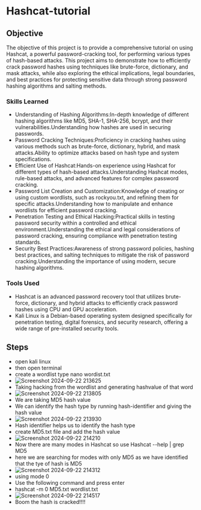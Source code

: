 # Hashcat-tutorial
## Objective
The objective of this project is to provide a comprehensive tutorial on using Hashcat, a powerful password-cracking tool, for performing various types of hash-based attacks. This project aims to demonstrate how to efficiently crack password hashes using techniques like brute-force, dictionary, and mask attacks, while also exploring the ethical implications, legal boundaries, and best practices for protecting sensitive data through strong password hashing algorithms and salting methods.

### Skills Learned
- Understanding of Hashing Algorithms:In-depth knowledge of different hashing algorithms like MD5, SHA-1, SHA-256, bcrypt, and their vulnerabilities.Understanding how hashes are used in securing passwords.
- Password Cracking Techniques:Proficiency in cracking hashes using various methods such as brute-force, dictionary, hybrid, and mask attacks.Ability to optimize attacks based on hash type and system specifications.
- Efficient Use of Hashcat:Hands-on experience using Hashcat for different types of hash-based attacks.Understanding Hashcat modes, rule-based attacks, and advanced features for complex password cracking.
- Password List Creation and Customization:Knowledge of creating or using custom wordlists, such as rockyou.txt, and refining them for specific attacks.Understanding how to manipulate and enhance wordlists for efficient password cracking.
- Penetration Testing and Ethical Hacking:Practical skills in testing password security within a controlled and ethical environment.Understanding the ethical and legal considerations of password cracking, ensuring compliance with penetration testing standards.
- Security Best Practices:Awareness of strong password policies, hashing best practices, and salting techniques to mitigate the risk of password cracking.Understanding the importance of using modern, secure hashing algorithms.

### Tools Used
- Hashcat is an advanced password recovery tool that utilizes brute-force, dictionary, and hybrid attacks to efficiently crack password hashes using CPU and GPU acceleration.
- Kali Linux is a Debian-based operating system designed specifically for penetration testing, digital forensics, and security research, offering a wide range of pre-installed security tools.

## Steps
- open kali linux
- then open terminal
- create a wordlist type nano wordist.txt
- ![Screenshot 2024-09-22 213625](https://github.com/user-attachments/assets/fc246e5e-c3d3-44c6-a23b-91c666ba399a)
- Taking hacking from the wordlist and generating hashvalue of that word
- ![Screenshot 2024-09-22 213805](https://github.com/user-attachments/assets/befafb27-06c4-4c70-9504-4da639050017)
- We are taking MD5 hash value
- We can identify the hash type by running hash-identifier and giving the hash value
- ![Screenshot 2024-09-22 213930](https://github.com/user-attachments/assets/8fc3d3da-88f2-466a-a65d-4d33d314d0eb)
- Hash identifier helps us to identify the hash type
- create MD5.txt file and add the hash value
- ![Screenshot 2024-09-22 214210](https://github.com/user-attachments/assets/8011467c-0fc9-48f8-b606-eedbd02c993a)
- Now there are many modes in Hashcat so use Hashcat --help | grep MD5
- here we are searching for modes with only MD5 as we have identified that the tye of hash is MD5
- ![Screenshot 2024-09-22 214312](https://github.com/user-attachments/assets/08818f25-e3b1-483a-bcea-35979bee1b4c)
- using mode 0
- Use the following command and press enter
- hashcat -m 0 MD5.txt wordlist.txt
-  ![Screenshot 2024-09-22 214517](https://github.com/user-attachments/assets/ab65774f-4b8b-47a0-80a7-ab63d61acb15)
-  Boom the hash is cracked!!!!













